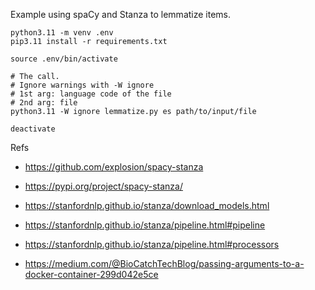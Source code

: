 Example using spaCy and Stanza to lemmatize items.

```
python3.11 -m venv .env
pip3.11 install -r requirements.txt

source .env/bin/activate

# The call.
# Ignore warnings with -W ignore
# 1st arg: language code of the file
# 2nd arg: file
python3.11 -W ignore lemmatize.py es path/to/input/file

deactivate
```


Refs

- https://github.com/explosion/spacy-stanza
- https://pypi.org/project/spacy-stanza/
- https://stanfordnlp.github.io/stanza/download_models.html
- https://stanfordnlp.github.io/stanza/pipeline.html#pipeline
- https://stanfordnlp.github.io/stanza/pipeline.html#processors

- https://medium.com/@BioCatchTechBlog/passing-arguments-to-a-docker-container-299d042e5ce